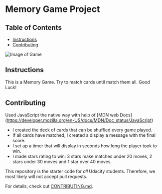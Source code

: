 # Memory Game Project

## Table of Contents

* [Instructions](#instructions)
* [Contributing](#contributing)

![Image of Game](/images/game.png)


## Instructions

This is a Memory Game. Try to match cards until match them all.  Good Luck!

## Contributing

Used JavaScript the native way with help of [MDN web Docs] (https://developer.mozilla.org/en-US/docs/MDN/Doc_status/JavaScript)

* I created the deck of cards that can be shuffled every game played.
* If all cards have matched, I created a display a message with the final score.
* I set up a timer that will display in seconds how long the player took to win.
* I made stars rating to win: 3 stars make matches under 20 moves, 2 stars under 30 moves and 1 star over 40 moves.



This repository is the starter code for _all_ Udacity students. Therefore, we most likely will not accept pull requests.

For details, check out [CONTRIBUTING.md](CONTRIBUTING.md).
